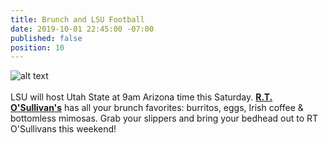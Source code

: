 ```yaml
---
title: Brunch and LSU Football
date: 2019-10-01 22:45:00 -07:00
published: false
position: 10
---
```


![alt text](https://lsu-phoenix-alumni.github.io/assets/img/UtahStateWatchParty.png)  
<br>
LSU will host Utah State at 9am Arizona time this Saturday. **[R.T. O'Sullivan's][1]** has all your brunch favorites: burritos, eggs, Irish coffee & bottomless mimosas. Grab your slippers and bring your bedhead out to RT O'Sullivans this weekend!
<br>

[1]: https://scottsdale.rtosullivans.com/ "RTO Scottsdale website"